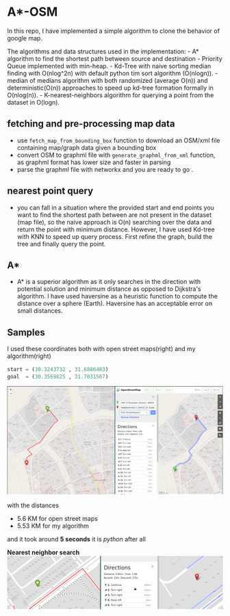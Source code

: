 # A*-OSM

In this repo, I have implemented a simple algorithm to clone the behavior of google map.

The algorithms and data structures used in the implementation:
    - A* algorithm to find the shortest path between source and destination
    - Priority Queue implemented with min-heap. 
    - Kd-Tree with naive sorting median finding with O(nlog^2n) with default python tim sort algorithm (O(nlogn)).
    - median of medians algorithm with both randomized (average O(n)) and deterministic(O(n)) approaches to speed 
        up kd-tree formation formally in O(nlog(n)).
    - K-nearest-neighbors algorithm for querying a point from the dataset in O(logn).

## fetching and pre-processing map data
- use `fetch_map_from_bounding_box` function to download an OSM/xml file containing map/graph data given a bounding box 
- convert OSM to graphml file with `generate_graphml_from_xml` function, as graphml format has lower size and faster in parsing
- parse the graphml file with networkx and you are ready to go .

## nearest point query
- you can fall in a situation where the provided start and end points you want to find the shortest path between are not present
in the dataset (map file), so the naive approach is O(n) searching over the data and return the point with minimum distance. However,  I have used Kd-tree with KNN to speed up query process. First refine the graph, build the tree and finally query the point.

## A*
- A* is a superior algorithm as it only searches in the direction with potential solution and minimum distance as opposed to Dijkstra's algorithm. I have used haversine  as a heuristic function to compute the distance over a sphere (Earth). Haversine has an acceptable error on small distances.

## Samples

I used these coordinates both with open street maps(right) and my algorithm(right) 
```py
start = (30.3243732 , 31.6886483) 
goal  = (30.3569825 , 31.7031567)
``` 
![](screenshots/screenshot.png)

with the distances 
- 5.6 KM for open street maps
- 5.53 KM for my algorithm 

and it took around **5 seconds** it is *python* after all 

**Nearest neighbor search**
![](screenshots/screenshot2.png)
